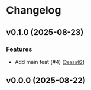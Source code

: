 # Changelog

## v0.1.0 (2025-08-23)

### Features

- Add main feat (#4) ([`3eaaa82`](https://github.com/34j/jacobi-poly/commit/3eaaa82c3db956aae9c0c72dcdd1f5a48e009864))

## v0.0.0 (2025-08-22)
